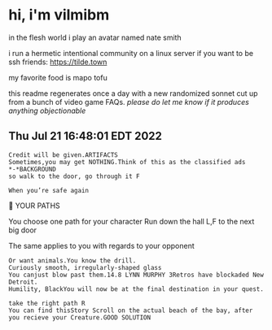 # hi, i'm vilmibm

in the flesh world i play an avatar named nate smith

i run a hermetic intentional community on a linux server if you want to be ssh friends: https://tilde.town

my favorite food is mapo tofu

this readme regenerates once a day with a new randomized sonnet cut up from a bunch of video game FAQs.
_please do let me know if it produces anything objectionable_

## Thu Jul 21 16:48:01 EDT 2022

    Credit will be given.ARTIFACTS
    Sometimes,you may get NOTHING.Think of this as the classified ads
    *-*BACKGROUND
    so walk to the door, go through it F
    
    When you’re safe again
        YOUR PATHS  You choose one path for your character
    Run down the hall L,F to the next big door
     The same applies to you with regards to your opponent
    
    Or want animals.You know the drill.
    Curiously smooth, irregularly-shaped glass
    You canjust blow past them.14.8 LYNN MURPHY 3Retros have blockaded New Detroit.
    Humility, BlackYou will now be at the final destination in your quest.
    
    take the right path R
    You can find thisStory Scroll on the actual beach of the bay, after you recieve your Creature.GOOD SOLUTION
